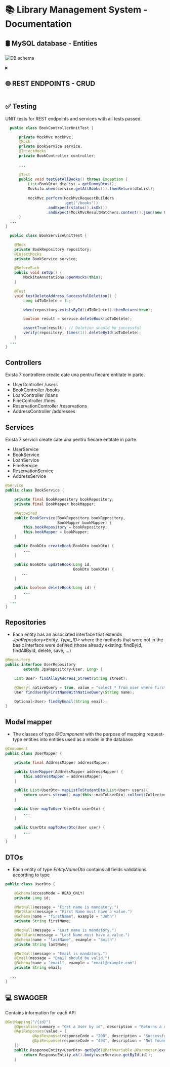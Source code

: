 # 📚 Library Management System - Documentation


## 🛢 MySQL database - Entities
![DB schema](https://github.com/MattiaIojica/LibraryManagementSystem/blob/main/diagram.jpeg?raw=true)

<details>
  <summary> <h2> 🌐 REST ENDPOINTS - CRUD </h2> </summary>
<!-- ## 🌐 REST ENDPOINTS - CRUD -->

### CREATE
  1. Create a User
  2. Create a Book
  3. Create a Reservation
  4. Create a Loan
  5. Create a Fine
  6. Create an Address

### READ
  1. Get all Users
  2. Get User by ID
  3. Get Reservation of the user with the specific ID
  4. Get Loans of the user with the specific ID
  5. Get Fines of the user with the specific ID
  6. Get all Books
  7. Get Book by ID 
  8. Get all Reservations
  9. Get Reservation by ID
  10. Get all Loans
  11. Get Loan by ID
  12. Get all Fines
  13. Get Fine by ID
  14. Get all Addresses
  15. Get Address by ID
   
### UPDATE
  1. Update User details
  2. Update Book details
  3. Update Reservation details
  4. Update Loan details
  5. Update Fine details
  6. Update Address details

### DELETE
  1. Deleting a User and related Address
  2. Cancellation of a Reservation
  3. Delete a Loan
  4. Delete a Fine
  5. Delete a Book
  6. Delete an Address

</details>

## ✅ Testing

UNIT tests for REST endpoints and services with all tests passed.


```Java
  public class BookControllerUnitTest {

      private MockMvc mockMvc;
      @Mock
      private BookService service;
      @InjectMocks
      private BookController controller;
  
      ...
  
      @Test
      public void testGetAllBooks() throws Exception {
          List<BookDto> dtoList = getDummyDtos();
          Mockito.when(service.getAllBooks()).thenReturn(dtoList);
  
          mockMvc.perform(MockMvcRequestBuilders
                          .get("/books"))
                  .andExpect(status().isOk())
                  .andExpect(MockMvcResultMatchers.content().json(new ObjectMapper().writeValueAsString(dtoList)));
      }
  ...
}
```

```Java
  public class BookServiceUnitTest {

    @Mock
    private BookRepository repository;
    @InjectMocks
    private BookService service;

    @BeforeEach
    public void setUp() {
        MockitoAnnotations.openMocks(this);
    }

    @Test
    void testDeleteAddress_SuccessfulDeletion() {
        Long idToDelete = 1L;

        when(repository.existsById(idToDelete)).thenReturn(true);

        boolean result = service.deleteBook(idToDelete);

        assertTrue(result); // Deletion should be successful
        verify(repository, times(1)).deleteById(idToDelete);
    }
  ...
}
```

## Controllers 
Exista 7 controllere create cate una pentru fiecare entitate in parte.
- UserController /users
- BookController /books
- LoanController /loans
- FineController /fines
- ReservationController /reservations
- AddressController /addresses
  
## Services
Exista 7 servicii create cate una pentru fiecare entitate in parte.
- UserService 
- BookService 
- LoanService 
- FineService  
- ReservationService  
- AddressService  

```Java
@Service
public class BookService {

    private final BookRepository bookRepository;
    private final BookMapper bookMapper;

    @Autowired
    public BookService(BookRepository bookRepository,
                       BookMapper bookMapper) {
        this.bookRepository = bookRepository;
        this.bookMapper = bookMapper;
    }

    public BookDto createBook(BookDto bookDto) {
        ...
    }

    public BookDto updateBook(Long id,
                              BookDto bookDto) {
       ...
    }

    public boolean deleteBook(Long id) {
        ...
    }
  ...
}
```

## Repositories
- Each entity has an associated interface that extends *JpaRepository<Entity, Type_ID>* where the methods that were not in the basic interface were defined (those already existing: findById, findAllById, delete, save, ...)
```Java
@Repository
public interface UserRepository
        extends JpaRepository<User, Long> {

    List<User> findAllByAddress_Street(String street);

    @Query( nativeQuery = true, value = "select * from user where firstName = :name")
    User findUserByFirstNameWithNativeQuery(String name);

    Optional<User> findByEmail(String email);
}
```

## Model mapper 
- The classes of type *@Component* with the purpose of mapping request-type entities into entities used as a model in the database
```Java
@Component
public class UserMapper {

    private final AddressMapper addressMapper;

    public UserMapper(AddressMapper addressMapper) {
        this.addressMapper = addressMapper;
    }

    public List<UserDto> mapListToStudentDto(List<User> users){
        return users.stream().map(this::mapToUserDto).collect(Collectors.toList());
    }

    public User mapToUser(UserDto userDto) {
        ...
    }

    public UserDto mapToUserDto(User user) {
        ...
    }
}
```

## DTOs
- Each entity of type *EntityNameDto* contains all fields validations according to type
```Java
public class UserDto {

    @Schema(accessMode = READ_ONLY)
    private Long id;

    @NotNull(message = "First name is mandatory.")
    @NotBlank(message = "First Name must have a value.")
    @Schema(name = "firstName", example = "John")
    private String firstName;

    @NotNull(message = "Last name is mandatory.")
    @NotBlank(message = "Last Name must have a value.")
    @Schema(name = "lastName", example = "Smith")
    private String lastName;

    @NotNull(message = "Email is mandatory.")
    @Email(message = "Email should be valid.")
    @Schema(name = "email", example = "email@example.com")
    private String email;

  ...
}
```

## 💻 SWAGGER

Contains information for each API

```Java
@GetMapping("/{id}")
    @Operation(summary = "Get a User by id", description = "Returns a user as per the id")
    @ApiResponses(value = {
            @ApiResponse(responseCode = "200", description = "Successfully retrieved"),
            @ApiResponse(responseCode = "404", description = "Not found - The User was not found")
    })
    public ResponseEntity<UserDto> getById(@PathVariable @Parameter(example = "1") Long id) {
        return ResponseEntity.ok().body(userService.getById(id));
    }
```








